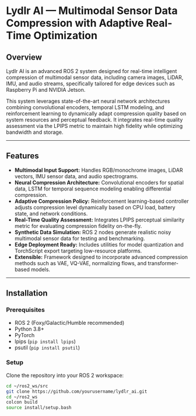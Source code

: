 # Lydlr AI — Multimodal Sensor Data Compression with Adaptive Real-Time Optimization

## Overview

Lydlr AI is an advanced ROS 2 system designed for real-time intelligent compression of multimodal sensor data, including camera images, LiDAR, IMU, and audio streams, specifically tailored for edge devices such as Raspberry Pi and NVIDIA Jetson.

This system leverages state-of-the-art neural network architectures combining convolutional encoders, temporal LSTM modeling, and reinforcement learning to dynamically adapt compression quality based on system resources and perceptual feedback. It integrates real-time quality assessment via the LPIPS metric to maintain high fidelity while optimizing bandwidth and storage.

---

## Features

- **Multimodal Input Support:** Handles RGB/monochrome images, LiDAR vectors, IMU sensor data, and audio spectrograms.
- **Neural Compression Architecture:** Convolutional encoders for spatial data, LSTM for temporal sequence modeling enabling differential compression.
- **Adaptive Compression Policy:** Reinforcement learning-based controller adjusts compression level dynamically based on CPU load, battery state, and network conditions.
- **Real-Time Quality Assessment:** Integrates LPIPS perceptual similarity metric for evaluating compression fidelity on-the-fly.
- **Synthetic Data Simulation:** ROS 2 nodes generate realistic noisy multimodal sensor data for testing and benchmarking.
- **Edge Deployment Ready:** Includes utilities for model quantization and TorchScript export targeting low-resource platforms.
- **Extensible:** Framework designed to incorporate advanced compression methods such as VAE, VQ-VAE, normalizing flows, and transformer-based models.

---

## Installation

### Prerequisites

- ROS 2 (Foxy/Galactic/Humble recommended)
- Python 3.8+
- PyTorch
- lpips (`pip install lpips`)
- psutil (`pip install psutil`)

### Setup

Clone the repository into your ROS 2 workspace:

```bash
cd ~/ros2_ws/src
git clone https://github.com/yourusername/lydlr_ai.git
cd ~/ros2_ws
colcon build
source install/setup.bash
